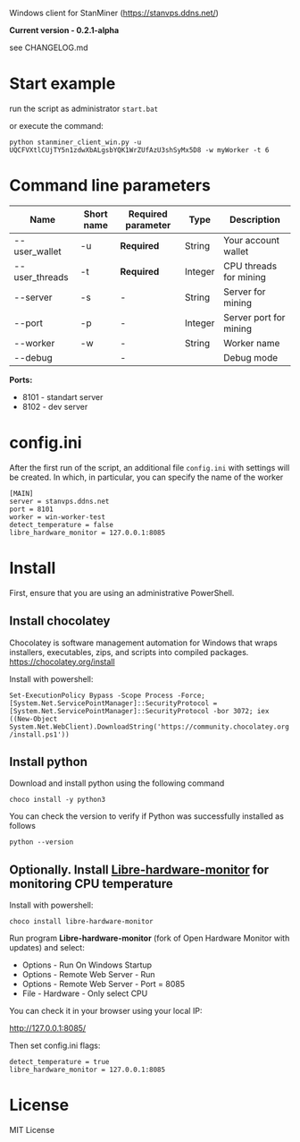 Windows client for StanMiner (https://stanvps.ddns.net/)

**Current version - 0.2.1-alpha**

see CHANGELOG.md

# Start example

run the script as administrator `start.bat` 

or execute the command:

``python stanminer_client_win.py -u UQCFVXtlCUjTY5n1zdwXbALgsbYQK1WrZUfAzU3shSyMx5D8 -w myWorker -t 6``

# Command line parameters

| Name                    | Short name | Required parameter | Type      | Description                                    |
|-------------------------|------------|--------------------|-----------|------------------------------------------------|
| --user_wallet           | -u         | **Required**       | String    | Your account wallet                            |
| --user_threads          | -t         | **Required**       | Integer   | CPU threads for mining                         |
| --server                | -s         | -                  | String    | Server for mining                              |
| --port                  | -p         | -                  | Integer   | Server port for mining                         |
| --worker                | -w         | -                  | String    | Worker name                                    |
| --debug                 |            | -                  |           | Debug mode                                     |


**Ports:**

- 8101 - standart server
- 8102 - dev server

# config.ini

After the first run of the script, an additional file ``config.ini`` with settings will be created. In which, in particular, you can specify the name of the worker

```
[MAIN]
server = stanvps.ddns.net
port = 8101
worker = win-worker-test
detect_temperature = false
libre_hardware_monitor = 127.0.0.1:8085
```

# Install

First, ensure that you are using an administrative PowerShell.

## Install chocolatey

Chocolatey is software management automation for Windows that wraps installers, executables, zips, and scripts into compiled packages. https://chocolatey.org/install

Install with powershell:

``Set-ExecutionPolicy Bypass -Scope Process -Force; [System.Net.ServicePointManager]::SecurityProtocol = [System.Net.ServicePointManager]::SecurityProtocol -bor 3072; iex ((New-Object System.Net.WebClient).DownloadString('https://community.chocolatey.org/install.ps1'))``


## Install python

Download and install python using the following command

``choco install -y python3``

You can check the version to verify if Python was successfully installed as follows

``python --version``

## Optionally. Install [Libre-hardware-monitor](https://github.com/LibreHardwareMonitor/LibreHardwareMonitor) for monitoring CPU temperature

Install with powershell:

``choco install libre-hardware-monitor``

Run program **Libre-hardware-monitor** (fork of Open Hardware Monitor with updates) and select:

- Options - Run On Windows Startup
- Options - Remote Web Server - Run
- Options - Remote Web Server - Port = 8085
- File - Hardware - Only select CPU

You can check it in your browser using your local IP:

http://127.0.0.1:8085/


Then set config.ini flags:

```
detect_temperature = true
libre_hardware_monitor = 127.0.0.1:8085
````

# License

MIT License
